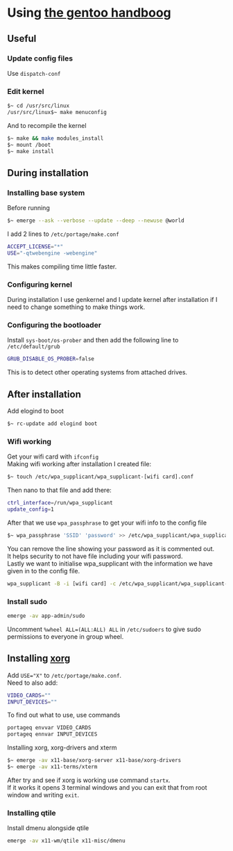 # Using [the gentoo handboog](https://wiki.gentoo.org/wiki/Handbook:Main_Page) 
## Useful
### Update config files
Use `dispatch-conf`
### Edit kernel
```bash
$~ cd /usr/src/linux
/usr/src/linux$~ make menuconfig
```
And to recompile the kernel
```bash
$~ make && make modules_install
$~ mount /boot
$~ make install
```

## During installation
### Installing base system
Before running
```bash
$~ emerge --ask --verbose --update --deep --newuse @world
```
I add 2 lines to `/etc/portage/make.conf`  
```bash
ACCEPT_LICENSE="*"
USE="-qtwebengine -webengine"
```
This makes compiling time little faster.  
### Configuring kernel
During installation I use genkernel and I update kernel after installation if I need to change something to make things work.  
### Configuring the bootloader
Install `sys-boot/os-prober` and then add the following line to `/etc/default/grub`  
```bash
GRUB_DISABLE_OS_PROBER=false
```
This is to detect other operating systems from attached drives.  
## After installation  
Add elogind to boot
```bash
$~ rc-update add elogind boot
```
### Wifi working
Get your wifi card with `ifconfig`  
Making wifi working after installation I created file:  
```bash
$~ touch /etc/wpa_supplicant/wpa_supplicant-[wifi card].conf
```
Then nano to that file and add there:
```bash
ctrl_interface=/run/wpa_supplicant
update_config=1
```
After that we use `wpa_passphrase` to get your wifi info to the config file
```bash
$~ wpa_passphrase 'SSID' 'password' >> /etc/wpa_supplicant/wpa_supplicant-[wifi card].conf
```
You can remove the line showing your password as it is commented out.  
It helps security to not have file including your wifi password.  
Lastly we want to initialise wpa_supplicant with the information we have given in to the config file.
```bash
wpa_supplicant -B -i [wifi card] -c /etc/wpa_supplicant/wpa_supplicant-[wifi card].conf
```
### Install sudo
```bash
emerge -av app-admin/sudo
``` 
Uncomment `%wheel ALL=(ALL:ALL) ALL` in `/etc/sudoers` to give sudo permissions to everyone in group wheel.  
## Installing [xorg](https://wiki.gentoo.org/wiki/Xorg/Guide)
Add `USE="X"` to `/etc/portage/make.conf`.  
Need to also add:
```bash
VIDEO_CARDS=""
INPUT_DEVICES=""
```
To find out what to use, use commands
```bash
portageq envvar VIDEO_CARDS
portageq ennvar INPUT_DEVICES
```
Installing xorg, xorg-drivers and xterm
```bash
$~ emerge -av x11-base/xorg-server x11-base/xorg-drivers
$~ emerge -av x11-terms/xterm
```
After try and see if xorg is working use command `startx`.  
If it works it opens 3 terminal windows and you can exit that from root window and writing `exit`.

### Installing qtile
Install dmenu alongside qtile
```bash
emerge -av x11-wm/qtile x11-misc/dmenu
```


